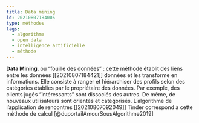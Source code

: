 ```yaml
---
title: Data mining
id: 20210807184005
type: méthodes
tags:
  - algorithme
  - open data
  - intelligence artificielle
  - méthode 
---
```

           

**Data Mining**, ou “fouille des données” : cette méthode établit des liens entre les données [[20210807184421]] données  et les transforme en informations. Elle consiste à ranger et hiérarchiser des profils selon des catégories établies par le propriétaire des données. Par exemple, des clients jugés “intéressants” sont dissociés des autres. De même, de nouveaux utilisateurs sont orientés et catégorisés. L’algorithme de l’application de rencontres [[20210807092049]] Tinder correspond à cette méthode de calcul [@duportailAmourSousAlgorithme2019]


